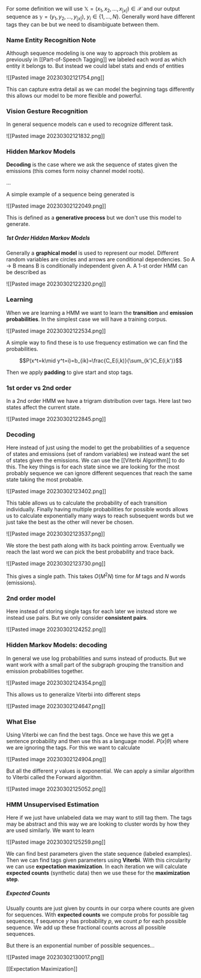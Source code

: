 For some definition we will use $\mathbb X=(x_1,x_2,\dots,x_{|x|})\in\mathcal X$ and our output sequence as $\mathbb y=(y_1,y_2,\dots,y_{|x|})$, $y_i\in\{1,\dots,N\}$. Generally word have different tags they can be but we need to disambiguate between them.

### Name Entity Recognition Note
Although sequence modeling is one way to approach this problem as previously in [[Part-of-Speech Tagging]] we labeled each word as which entity it belongs to. But instead we could label stats and ends of entities

![[Pasted image 20230302121754.png]]

This can capture extra detail as we can model the beginning tags differently this allows our model to be more flexible and powerful.

### Vision Gesture Recognition
In general sequence models can e used to recognize different task.

![[Pasted image 20230302121832.png]]

### Hidden Markov Models
**Decoding** is the case where we ask the sequence of states given the emissions (this comes form noisy channel model roots).

...

A simple example of a sequence being generated is

![[Pasted image 20230302122049.png]]

This is defined as a **generative process** but we don't use this model to generate.

##### 1st Order Hidden Markov Models
Generally a **graphical model** is used to represent our model. Different random variables are circles and arrows are conditional dependencies. So A -> B means B is conditionally independent given A. A 1-st order HMM can be described as

![[Pasted image 20230302122320.png]]

### Learning
When we are learning a HMM we want to learn the **transition** and **emission probabilities**. In the simplest case we will have a training corpus.

![[Pasted image 20230302122534.png]]

A simple way to find these is to use frequency estimation we can find the probabilities.

$$P(x^t=k\mid y^t=i)=b_{ik}=\frac{C_E(i,k)}{\sum_{k'}C_E(i,k')}$$

Then we apply **padding** to give start and stop tags.

### 1st order vs 2nd order
In a 2nd order HMM we have a trigram distribution over tags. Here last two states affect the current state.

![[Pasted image 20230302122845.png]]

### Decoding
Here instead of just using the model to get the probabilities of a sequence of states and emissions (set of random variables) we instead want the set of states given the emissions. We can use the [[Viterbi Algorithm]] to do this. The key things is for each state since we are looking for the most probably sequence we can ignore different sequences that reach the same state taking the most probable.

![[Pasted image 20230302123402.png]]

This table allows us to calculate the probability of each transition individually. Finally having multiple probabilities for possible words allows us to calculate exponentially many ways to reach  subsequent words but we just take the best as the other will never be chosen.

![[Pasted image 20230302123537.png]]

We store the best path along with its back pointing arrow. Eventually we reach the last word we can pick the best probability and trace back.

![[Pasted image 20230302123730.png]]

This gives a single path. This takes $O(M^2N)$ time for $M$ tags and $N$ words (emissions).

### 2nd order model
Here instead of storing single tags for each later we instead store we instead use pairs. But we only consider **consistent pairs**.

![[Pasted image 20230302124252.png]]

### Hidden Markov Models: decoding
In general we use log probabilities and sums instead of products. But we want work with a small part of the subgraph grouping the transition and emission probabilities together.

![[Pasted image 20230302124354.png]]

This allows us to generalize Viterbi into different steps

![[Pasted image 20230302124647.png]]

### What Else
Using Viterbi we can find the best tags. Once we have this we get a sentence probability and then use this as a language model. $P(x|\theta)$ where we are ignoring the tags. For this we want to calculate

![[Pasted image 20230302124904.png]]

But all the different $y$ values is exponential. We can apply a similar algorithm to Viterbi called the Forward algorithm.

![[Pasted image 20230302125052.png]]


### HMM Unsupervised Estimation
Here if we just have unlabeled data we may want to still tag them. The tags may be abstract and this way we are looking to cluster words by how they are used similarly. We want to learn

![[Pasted image 20230302125259.png]]

We can find best parameters given the state sequence (labeled examples). Then we can find tags given parameters using **Viterbi**. With this circularity we can use **expectation maximization**. In each iteration we will calculate **expected counts** (synthetic data) then we use these for the **maximization step**.

##### Expected Counts
Usually counts are just given by counts in our corpa where counts are given for sequences. With **expected counts** we compute probs for possible tag sequences, f sequence $y$ has probability $p$, we count $p$ for each possible sequence. We add up these fractional counts across all possible sequences.

But there is an exponential number of possible sequences...

![[Pasted image 20230302130017.png]]

[[Expectation Maximization]]